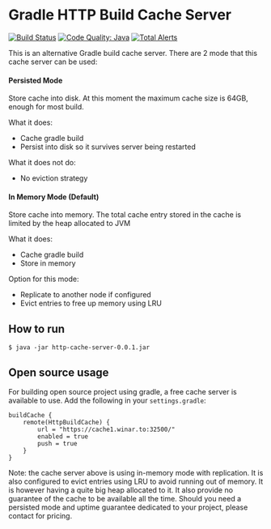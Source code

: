 # Gradle HTTP Build Cache Server

[![Build Status](https://travis-ci.org/sinwe/http-gradle-cache-server.svg?branch=master)](https://travis-ci.org/sinwe/http-gradle-cache-server)
[![Code Quality: Java](https://img.shields.io/lgtm/grade/java/g/sinwe/http-gradle-cache-server.svg?logo=lgtm&logoWidth=18)](https://lgtm.com/projects/g/sinwe/http-gradle-cache-server/context:java)
[![Total Alerts](https://img.shields.io/lgtm/alerts/g/sinwe/http-gradle-cache-server.svg?logo=lgtm&logoWidth=18)](https://lgtm.com/projects/g/sinwe/http-gradle-cache-server/alerts)

This is an alternative Gradle build cache server.
There are 2 mode that this cache server can be used:
#### Persisted Mode
Store cache into disk. At this moment the maximum cache size is 64GB, enough for most build.

What it does:
* Cache gradle build
* Persist into disk so it survives server being restarted

What it does not do:
* No eviction strategy

#### In Memory Mode (Default)
Store cache into memory. The total cache entry stored in the cache is limited by the heap allocated to JVM

What it does:
* Cache gradle build
* Store in memory

Option for this mode:
* Replicate to another node if configured
* Evict entries to free up memory using LRU

## How to run
    $ java -jar http-cache-server-0.0.1.jar
    
## Open source usage
For building open source project using gradle, a free cache server is available to use.
Add the following in your `settings.gradle`:
    
    buildCache {
        remote(HttpBuildCache) {
            url = "https://cache1.winar.to:32500/"
            enabled = true
            push = true
        }
    } 

Note: the cache server above is using in-memory mode with replication.
It is also configured to evict entries using LRU to avoid running out of memory.
It is however having a quite big heap allocated to it.
It also provide no guarantee of the cache to be available all the time.
Should you need a persisted mode and uptime guarantee dedicated to your project, please contact for pricing.
